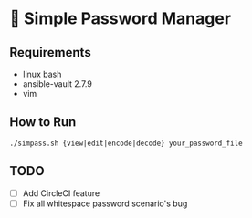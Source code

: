 # 📘 Simple Password Manager

## Requirements
* linux bash
* ansible-vault 2.7.9
* vim

## How to Run
```
./simpass.sh {view|edit|encode|decode} your_password_file
```

## TODO
- [ ] Add CircleCI feature
- [ ] Fix all whitespace password scenario's bug

